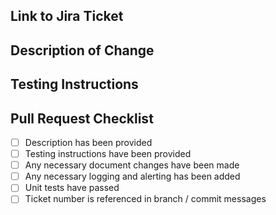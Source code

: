 ## Link to Jira Ticket
<!-- Please add a description of the change here -->

## Description of Change
<!-- Please add a description of the change here -->

## Testing Instructions
<!-- Please describe how to test the change here --> 

## Pull Request Checklist

<!-- Please validate your changes with the checklist below before marking for code review -->
- [ ] Description has been provided
- [ ] Testing instructions have been provided
- [ ] Any necessary document changes have been made
- [ ] Any necessary logging and alerting has been added
- [ ] Unit tests have passed
- [ ] Ticket number is referenced in branch / commit messages

